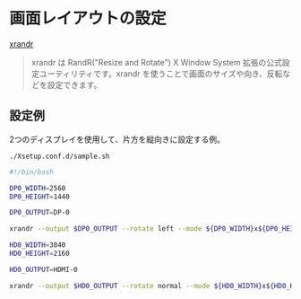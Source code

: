 # 画面レイアウトの設定

[xrandr](https://wiki.archlinux.jp/index.php/Xrandr)

> xrandr は RandR("Resize and Rotate") X Window System 拡張の公式設定ユーティリティです。xrandr を使うことで画面のサイズや向き、反転などを設定できます。

## 設定例

2つのディスプレイを使用して、片方を縦向きに設定する例。

`./Xsetup.conf.d/sample.sh`

```bash
#!/bin/bash

DP0_WIDTH=2560
DP0_HEIGHT=1440

DP0_OUTPUT=DP-0

xrandr --output $DP0_OUTPUT --rotate left --mode ${DP0_WIDTH}x${DP0_HEIGHT} --pos 0x0

HD0_WIDTH=3840
HD0_HEIGHT=2160

HD0_OUTPUT=HDMI-0

xrandr --output $HD0_OUTPUT --rotate normal --mode ${HD0_WIDTH}x${HD0_HEIGHT} --pos ${DP0_HEIGHT}x200 --primary
```
